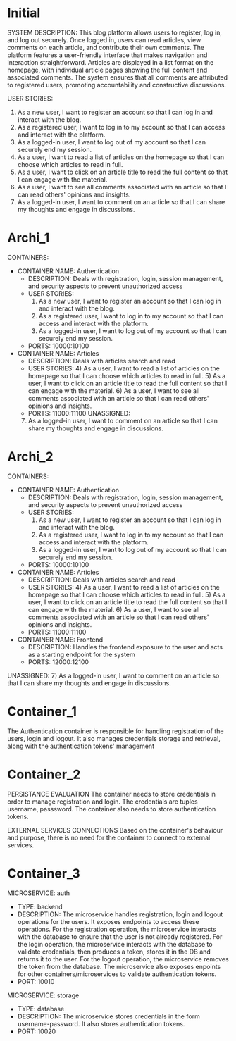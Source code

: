 # Initial

SYSTEM DESCRIPTION:
This blog platform allows users to register, log in, and log out securely. Once logged in, users can read articles, view comments on each article, and contribute their own comments. The platform features a user-friendly interface that makes navigation and interaction straightforward. Articles are displayed in a list format on the homepage, with individual article pages showing the full content and associated comments. The system ensures that all comments are attributed to registered users, promoting accountability and constructive discussions.

USER STORIES:
1) As a new user, I want to register an account so that I can log in and interact with the blog.
2) As a registered user, I want to log in to my account so that I can access and interact with the platform.
3) As a logged-in user, I want to log out of my account so that I can securely end my session.
4) As a user, I want to read a list of articles on the homepage so that I can choose which articles to read in full.
5) As a user, I want to click on an article title to read the full content so that I can engage with the material.
6) As a user, I want to see all comments associated with an article so that I can read others' opinions and insights.
7) As a logged-in user, I want to comment on an article so that I can share my thoughts and engage in discussions.


# Archi_1

CONTAINERS:
- CONTAINER NAME: Authentication
    - DESCRIPTION: Deals with registration, login, session management, and security aspects to prevent unauthorized access
    - USER STORIES: 
        1) As a new user, I want to register an account so that I can log in and interact with the blog.
        2) As a registered user, I want to log in to my account so that I can access and interact with the platform.
        3) As a logged-in user, I want to log out of my account so that I can securely end my session.
    - PORTS: 10000:10100
- CONTAINER NAME: Articles
    - DESCRIPTION: Deals with articles search and read
    - USER STORIES:
        4) As a user, I want to read a list of articles on the homepage so that I can choose which articles to read in full.
        5) As a user, I want to click on an article title to read the full content so that I can engage with the material.
        6) As a user, I want to see all comments associated with an article so that I can read others' opinions and insights.
    - PORTS: 11000:11100
UNASSIGNED:
    7) As a logged-in user, I want to comment on an article so that I can share my thoughts and engage in discussions.


# Archi_2

CONTAINERS:
- CONTAINER NAME: Authentication
    - DESCRIPTION: Deals with registration, login, session management, and security aspects to prevent unauthorized access
    - USER STORIES: 
        1) As a new user, I want to register an account so that I can log in and interact with the blog.
        2) As a registered user, I want to log in to my account so that I can access and interact with the platform.
        3) As a logged-in user, I want to log out of my account so that I can securely end my session.
    - PORTS: 10000:10100
- CONTAINER NAME: Articles
    - DESCRIPTION: Deals with articles search and read
    - USER STORIES:
        4) As a user, I want to read a list of articles on the homepage so that I can choose which articles to read in full.
        5) As a user, I want to click on an article title to read the full content so that I can engage with the material.
        6) As a user, I want to see all comments associated with an article so that I can read others' opinions and insights.
    - PORTS: 11000:11100
- CONTAINER NAME: Frontend
    - DESCRIPTION: Handles the frontend exposure to the user and acts as a starting endpoint for the system
    - PORTS: 12000:12100

UNASSIGNED:
    7) As a logged-in user, I want to comment on an article so that I can share my thoughts and engage in discussions.

# Container_1

The Authentication container is responsible for handling registration of the users, login and logout. It also manages credentials storage and retrieval, along with the authentication tokens' management

# Container_2

PERSISTANCE EVALUATION
The container needs to store credentials in order to manage registration and login.
The credentials are tuples username, passsword.
The container also needs to store authentication tokens.

EXTERNAL SERVICES CONNECTIONS
Based on the container's behaviour and purpose, there is no need for the container to connect to external services.

# Container_3
MICROSERVICE: auth
- TYPE: backend
- DESCRIPTION: The microservice handles registration, login and logout operations for the users. It exposes endpoints to access these operations. For the registration operation, the microservice interacts with the database to ensure that the user is not already registered. For the login operation, the microservice interacts with the database to validate credentials, then produces a token, stores it in the DB and returns it to the user. For the logout operation, the microservice removes the token from the database. The microservice also exposes enpoints for other containers/microservices to validate authentication tokens.
- PORT: 10010

MICROSERVICE: storage
- TYPE: database
- DESCRIPTION: The microservice stores credentials in the form username-password. It also stores authentication tokens.
- PORT: 10020